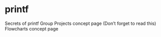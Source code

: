 # printf
Secrets of printf Group Projects concept page (Don’t forget to read this) Flowcharts concept page
